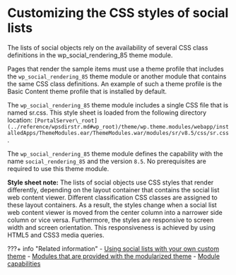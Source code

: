# Customizing the CSS styles of social lists

The lists of social objects rely on the availability of several CSS class definitions in the wp\_social\_rendering\_85 theme module.

Pages that render the sample items must use a theme profile that includes the `wp_social_rendering_85` theme module or another module that contains the same CSS class definitions. An example of such a theme profile is the Basic Content theme profile that is installed by default.

The `wp_social_rendering_85` theme module includes a single CSS file that is named sr.css. This style sheet is loaded from the following directory location: `[PortalServer\_root](../reference/wpsdirstr.md#wp_root)/theme/wp.theme.modules/webapp/installedApps/ThemeModules.ear/ThemeModules.war/modules/sr/v8.5/css/sr.css`.

The `wp_social_rendering_85` theme module defines the capability with the name `social_rendering_85` and the version `8.5`. No prerequisites are required to use this theme module.

**Style sheet note:** The lists of social objects use CSS styles that render differently, depending on the layout container that contains the social list web content viewer. Different classification CSS classes are assigned to these layout containers. As a result, the styles change when a social list web content viewer is moved from the center column into a narrower side column or vice versa. Furthermore, the styles are responsive to screen width and screen orientation. This responsiveness is achieved by using HTML5 and CSS3 media queries.

<!--
-   **[Providing custom styles for social lists](../social/soc_rendr_provide_custom_styles.md)**  
The default CSS styles that are used to define the visual appearance of social lists are defined in the wp\_social\_rendering\_85 theme module. You can define your own styles.
-   **[CSS class hierarchy for social lists](../social/soc_rendr_css_class_hierarchy.md)**  
To define its visual appearance, the default markup for social lists uses several CSS classes. They are defined in the wp\_social\_rendering\_85 theme module. Learn about the purpose of the most important CSS classes.
-   **[Using media queries to target mobile devices](../social/soc_rendr_media_qs_4_mobile.md)**  
The default social list CSS styles use CSS3 media queries to target specific mobile devices and implement responsive web design. Learn more about media queries.
--->

???+ info "Related information"
    - [Using social lists with your own custom theme](../../../working_with_social_objects/soc_rendr_use_oob_socl_list_wcusthm.md)
    - [Modules that are provided with the modularized theme](../../../../themes_skins/the_module_framework/oob_modules/index.md)
    - [Module capabilities](../../../../themes_skins/the_module_framework/oob_modules/themeopt_oob_capability.md)

